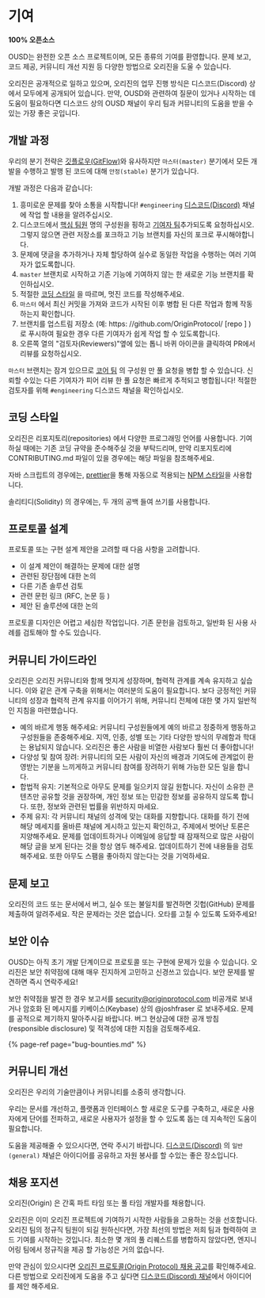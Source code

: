 # 기여

**100% 오픈소스**

OUSD는 완전한 오픈 소스 프로젝트이며, 모든 종류의 기여를 환영합니다. 문제 보고, 코드 제공, 커뮤니티 개선 지원 등 다양한 방법으로 오리진을 도울 수 있습니다.

오리진은 공개적으로 일하고 있으며, 오리진의 업무 진행 방식은 디스코드\(Discord\) 상에서 모두에게 공개되어 있습니다. 만약, OUSD와 관련하여 질문이 있거나 시작하는 데 도움이 필요하다면 디스코드 상의 OUSD 채널이 우리 팀과 커뮤니티의 도움을 받을 수있는 가장 좋은 곳입니다.

## 개발 과정

우리의 분기 전략은 [깃플로우\(GitFlow\)](http://nvie.com/posts/a-successful-git-branching-model/)와 유사하지만 `마스터(master)` 분기에서 모든 개발을 수행하고 발행 된 코드에 대해 `안정(stable)` 분기가 있습니다.

개발 과정은 다음과 같습니다:

1. 흥미로운 문제를 찾아 소통을 시작합니다! `#engineering` [디스코드\(Discord\)](https://discord.gg/jyxpUSe) 채널에 작업 할 내용을 알려주십시오.
2. 디스코드에서 [핵심 팀원](https://github.com/orgs/OriginProtocol/teams/core/members) 명의 구성원을 핑하고 [기여자 팀](https://github.com/orgs/OriginProtocol/teams/contributors)추가되도록 요청하십시오. 그렇지 않으면 관련 저장소를 포크하고 기능 브랜치를 자신의 포크로 푸시해야합니다.
3. 문제에 댓글을 추가하거나 자체 할당하여 실수로 동일한 작업을 수행하는 여러 기여자가 없도록합니다.
4. `master` 브랜치로 시작하고 기존 기능에 기여하지 않는 한 새로운 기능 브랜치를 확인하십시오.
5. 적절한 [코딩 스타일](https://docs.originprotocol.com/guides/getting_started/contributing.html#contributing-email-coding-style) 을 따르며, 멋진 코드를 작성해주세요.
6. `마스터` 에서 최신 커밋을 가져와 코드가 시작된 이후 병합 된 다른 작업과 함께 작동하는지 확인합니다.
7. 브랜치를 업스트림 저장소  \(예: https: //github.com/OriginProtocol/  \[repo \] \)로 푸시하여 필요한 경우 다른 기여자가 쉽게 작업 할 수 있도록합니다.
8. 오른쪽 열의 "검토자\(Reviewers\)"옆에 있는 톱니 바퀴 아이콘을 클릭하여 PR에서 리뷰를 요청하십시오.

`마스터` 브랜치는 잠겨 있으므로 [코어 팀](https://github.com/orgs/OriginProtocol/teams/core) 의 구성원 만 풀 요청을 병합 할 수 있습니다. 신뢰할 수있는 다른 기여자가 피어 리뷰 한 풀 요청은 빠르게 추적되고 병합됩니다! 적절한 검토자를 위해 `#engineering` 디스코드 채널을 확인하십시오.

## 코딩 스타일

오리진은 리포지토리\(repositories\) 에서 다양한 프로그래밍 언어를 사용합니다. 기여 하실 때에는 기존 코딩 규약을 준수해주실 것을 부탁드리며, 만약 리포지토리에 CONTRIBUTING.md 파일이 있을 경우에는 해당 파일을 참조해주세요.

자바 스크립트의 경우에는, [prettier](https://prettier.io/)을 통해 자동으로 적용되는 [NPM 스타일](https://docs.npmjs.com/misc/coding-style)을 사용합니다.

솔리티디\(Solidity\) 의 경우에는, 두 개의 공백 들여 쓰기를 사용합니다.

## 프로토콜 설계

프로토콜 또는 구현 설계 제안을 고려할 때 다음 사항을 고려합니다.

* 이 설계 제안이 해결하는 문제에 대한 설명
* 관련된 장단점에 대한 논의
* 다른 기존 솔루션 검토
* 관련 문헌 링크  \(RFC, 논문 등 \)
* 제안 된 솔루션에 대한 논의

프로토콜 디자인은 어렵고 세심한 작업입니다. 기존 문헌을 검토하고, 일반화 된 사용 사례를 검토해야 할 수도 있습니다.

## 커뮤니티 가이드라인

오리진은 오리진 커뮤니티와 함께 멋지게 성장하며, 협력적 관계를 계속 유지하고 싶습니다. 이와 같은 관계 구축을 위해서는 여러분의 도움이 필요합니다. 보다 긍정적인 커뮤니티의 성장과 협력적 관계 유지를 이어가기 위해, 커뮤니티 전체에 대한 몇 가지 일반적인 지침을 마련했습니다.

* 예의 바르게 행동 해주세요: 커뮤니티 구성원들에게 예의 바르고 정중하게 행동하고 구성원들을 존중해주세요. 지역, 인종, 성별 또는 기타 다양한 방식의 무례함과 학대는 용납되지 않습니다. 오리진은 좋은 사람을 비열한 사람보다 훨씬 더 좋아합니다!
* 다양성 및 참여 장려: 커뮤니티의 모든 사람이 자신의 배경과 기여도에 관계없이 환영받는 기분을 느끼게하고 커뮤니티 참여를 장려하기 위해 가능한 모든 일을 합니다.
* 합법적 유지: 기본적으로 아무도 문제를 일으키지 않길 원합니다. 자신이 소유한 콘텐츠만 공유할 것을 권장하며, 개인 정보 또는 민감한 정보를 공유하지 않도록 합니다. 또한, 정보와 관련된 법률을 위반하지 마세요.
* 주제 유지: 각 커뮤니티 채널의 성격에 맞는 대화를 지향합니다. 대화를 하기 전에 해당 메세지를 올바른 채널에 게시하고 있는지 확인하고, 주제에서 벗어난 토론은 지양해주세요. 문제를 업데이트하거나 이메일에 응답할 때 잠재적으로 많은 사람이 해당 글을 보게 된다는 것을 항상 염두 해주세요. 업데이트하기 전에 내용들을 검토해주세요. 또한 아무도 스팸을 좋아하지 않는다는 것을 기억하세요.

## 문제 보고

오리진의 코드 또는 문서에서 버그, 실수 또는 불일치를 발견하면 깃헙\(GitHub\) 문제를 제출하여 알려주세요. 작은 문제라는 것은 없습니다. 오타를 고칠 수 있도록 도와주세요!

## 보안 이슈

OUSD는 아직 초기 개발 단계이므로 프로토콜 또는 구현에 문제가 있을 수 있습니다. 오리진은 보안 취약점에 대해 매우 진지하게 고민하고 신경쓰고 있습니다. 보안 문제를 발견하면 즉시 연락주세요!

보안 취약점을 발견 한 경우 보고서를 [security@originprotocol.com](mailto:security@originprotocol.com) 비공개로 보내거나 암호화 된 메시지를 키베이스\(Keybase\) 상의 @joshfraser 로 보내주세요. 문제를 공적으로 제기하지 말아주시길 바랍니다. 버그 현상금에 대한 공개 방침\(responsible disclosure\) 및 적격성에 대한 지침을 검토해주세요.

{% page-ref page="bug-bounties.md" %}

## **커뮤니티 개선**

오리진은 우리의 기술만큼이나 커뮤니티를 소중히 생각합니다.

우리는 문서를 개선하고, 플랫폼과 인터페이스 할 새로운 도구를 구축하고, 새로운 사용자에게 단어를 전파하고, 새로운 사용자가 설정을 할 수 있도록 돕는 데 지속적인 도움이 필요합니다.

도움을 제공해줄 수 있으시다면, 연락 주시기 바랍니다. [디스코드\(Discord\)](https://www.originprotocol.com/discord) 의 `일반(general)` 채널은 아이디어를 공유하고 자원 봉사를 할 수있는 좋은 장소입니다.

## 채용 포지션

오리진\(Origin\) 은 간혹 파트 타임 또는 풀 타임 개발자를 채용합니다.

오리진은 이미 오리진 프로젝트에 기여하기 시작한 사람들을 고용하는 것을 선호합니다. 오리진 팀의 정규직 팀원이 되길 원하신다면, 가장 최선의 방법은 저희 팀과 협력하여 코드 기여를 시작하는 것입니다. 최소한 몇 개의 풀 리퀘스트를 병합하지 않았다면, 엔지니어링 팀에서 정규직을 제공 할 가능성은 거의 없습니다.

만약 관심이 있으시다면 [오리진 프로토콜\(Origin Protocol\) 채용 공고](https://angel.co/originprotocol/jobs)를 확인해주세요. 다른 방법으로 오리진에게 도움을 주고 싶다면 [디스코드\(Discord\) 채널](https://www.originprotocol.com/discord)에서 아이디어를 제안 해주세요.


